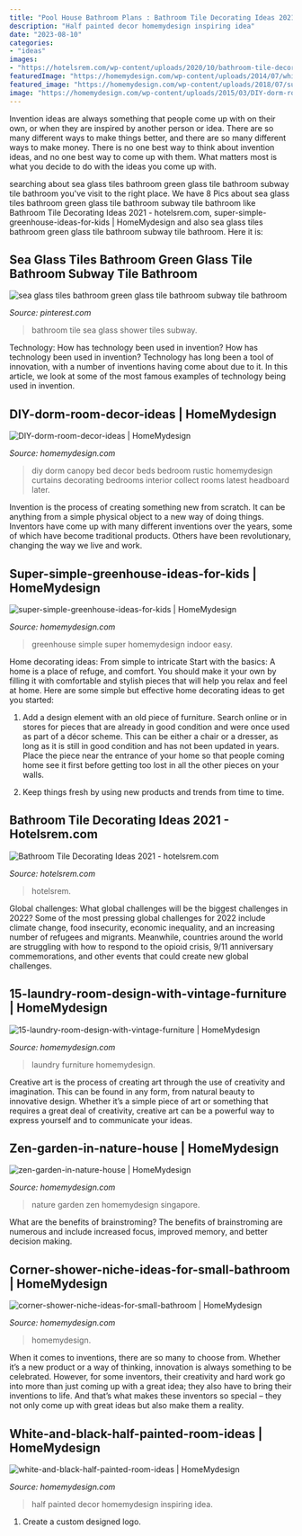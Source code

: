 ```yaml
---
title: "Pool House Bathroom Plans : Bathroom Tile Decorating Ideas 2021"
description: "Half painted decor homemydesign inspiring idea"
date: "2023-08-10"
categories:
- "ideas"
images:
- "https://hotelsrem.com/wp-content/uploads/2020/10/bathroom-tile-decorating-ideas-beautiful-60-great-small-bathroom-ideas-remodel-bathroom-decor-of-bathroom-tile-decorating-ideas.jpg"
featuredImage: "https://homemydesign.com/wp-content/uploads/2014/07/white-and-black-half-painted-room-ideas.jpg"
featured_image: "https://homemydesign.com/wp-content/uploads/2018/07/super-simple-greenhouse-ideas-for-kids.jpg"
image: "https://homemydesign.com/wp-content/uploads/2015/03/DIY-dorm-room-decor-ideas.jpg"
---
```



Invention ideas are always something that people come up with on their own, or when they are inspired by another person or idea. There are so many different ways to make things better, and there are so many different ways to make money. There is no one best way to think about invention ideas, and no one best way to come up with them. What matters most is what you decide to do with the ideas you come up with.

	

		
searching about sea glass tiles bathroom green glass tile bathroom subway tile bathroom you've visit to the right place. We have 8 Pics about sea glass tiles bathroom green glass tile bathroom subway tile bathroom like Bathroom Tile Decorating Ideas 2021 - hotelsrem.com, super-simple-greenhouse-ideas-for-kids | HomeMydesign and also sea glass tiles bathroom green glass tile bathroom subway tile bathroom. Here it is:
		
    
## Sea Glass Tiles Bathroom Green Glass Tile Bathroom Subway Tile Bathroom

<img loading=lazy src="https://i.pinimg.com/736x/36/6b/37/366b3722b752ccb911c0713cdfa5b713.jpg" onerror="this.onerror=null;this.src='https://tse1.mm.bing.net/th?id=OIP.ijiCEsIFDkH7S-skbwoRcAHaLG&amp;pid=15.1';" alt="sea glass tiles bathroom green glass tile bathroom subway tile bathroom">

_Source: pinterest.com_

>bathroom tile sea glass shower tiles subway. 

	

Technology: How has technology been used in invention?
How has technology been used in invention? Technology has long been a tool of innovation, with a number of inventions having come about due to it. In this article, we look at some of the most famous examples of technology being used in invention.

    
## DIY-dorm-room-decor-ideas | HomeMydesign

<img loading=lazy src="https://homemydesign.com/wp-content/uploads/2015/03/DIY-dorm-room-decor-ideas.jpg" onerror="this.onerror=null;this.src='https://tse2.mm.bing.net/th?id=OIP.mgWVm2yfsVedJ5KkyFV-5gHaJ4&amp;pid=15.1';" alt="DIY-dorm-room-decor-ideas | HomeMydesign">

_Source: homemydesign.com_

>diy dorm canopy bed decor beds bedroom rustic homemydesign curtains decorating bedrooms interior collect rooms latest headboard later. 

	

Invention is the process of creating something new from scratch. It can be anything from a simple physical object to a new way of doing things. Inventors have come up with many different inventions over the years, some of which have become traditional products. Others have been revolutionary, changing the way we live and work.

    
## Super-simple-greenhouse-ideas-for-kids | HomeMydesign

<img loading=lazy src="https://homemydesign.com/wp-content/uploads/2018/07/super-simple-greenhouse-ideas-for-kids.jpg" onerror="this.onerror=null;this.src='https://tse4.mm.bing.net/th?id=OIP.S6oFoLGF1oGJWozu3fgk2gHaKg&amp;pid=15.1';" alt="super-simple-greenhouse-ideas-for-kids | HomeMydesign">

_Source: homemydesign.com_

>greenhouse simple super homemydesign indoor easy. 

	

Home decorating ideas: From simple to intricate
Start with the basics: A home is a place of refuge, and comfort. You should make it your own by filling it with comfortable and stylish pieces that will help you relax and feel at home. Here are some simple but effective home decorating ideas to get you started:
1. Add a design element with an old piece of furniture. Search online or in stores for pieces that are already in good condition and were once used as part of a décor scheme. This can be either a chair or a dresser, as long as it is still in good condition and has not been updated in years. Place the piece near the entrance of your home so that people coming home see it first before getting too lost in all the other pieces on your walls.

2. Keep things fresh by using new products and trends from time to time.

    
## Bathroom Tile Decorating Ideas 2021 - Hotelsrem.com

<img loading=lazy src="https://hotelsrem.com/wp-content/uploads/2020/10/bathroom-tile-decorating-ideas-beautiful-60-great-small-bathroom-ideas-remodel-bathroom-decor-of-bathroom-tile-decorating-ideas.jpg" onerror="this.onerror=null;this.src='https://tse1.mm.bing.net/th?id=OIP.1Dj6pfzLi0W9nFxTiJCFigHaLH&amp;pid=15.1';" alt="Bathroom Tile Decorating Ideas 2021 - hotelsrem.com">

_Source: hotelsrem.com_

>hotelsrem. 

	

Global challenges: What global challenges will be the biggest challenges in 2022?
Some of the most pressing global challenges for 2022 include climate change, food insecurity, economic inequality, and an increasing number of refugees and migrants. Meanwhile, countries around the world are struggling with how to respond to the opioid crisis, 9/11 anniversary commemorations, and other events that could create new global challenges.

    
## 15-laundry-room-design-with-vintage-furniture | HomeMydesign

<img loading=lazy src="https://homemydesign.com/wp-content/uploads/2013/02/15-laundry-room-design-with-vintage-furniture.jpg" onerror="this.onerror=null;this.src='https://tse2.mm.bing.net/th?id=OIP.2GiR4-DKOs-y2HNhh3JhigHaK7&amp;pid=15.1';" alt="15-laundry-room-design-with-vintage-furniture | HomeMydesign">

_Source: homemydesign.com_

>laundry furniture homemydesign. 

	

Creative art is the process of creating art through the use of creativity and imagination. This can be found in any form, from natural beauty to innovative design. Whether it’s a simple piece of art or something that requires a great deal of creativity, creative art can be a powerful way to express yourself and to communicate your ideas.

    
## Zen-garden-in-nature-house | HomeMydesign

<img loading=lazy src="https://homemydesign.com/wp-content/uploads/2014/02/zen-garden-in-nature-house.jpeg" onerror="this.onerror=null;this.src='https://tse2.mm.bing.net/th?id=OIP.AYBduDIyZ-HeNDAKcCE8cAHaLH&amp;pid=15.1';" alt="zen-garden-in-nature-house | HomeMydesign">

_Source: homemydesign.com_

>nature garden zen homemydesign singapore. 

	

What are the benefits of brainstroming?
The benefits of brainstroming are numerous and include increased focus, improved memory, and better decision making.

    
## Corner-shower-niche-ideas-for-small-bathroom | HomeMydesign

<img loading=lazy src="https://homemydesign.com/wp-content/uploads/2019/10/corner-shower-niche-ideas-for-small-bathroom.jpg" onerror="this.onerror=null;this.src='https://tse1.mm.bing.net/th?id=OIP.iGmlXk7XMTeja77OllKoMgHaLG&amp;pid=15.1';" alt="corner-shower-niche-ideas-for-small-bathroom | HomeMydesign">

_Source: homemydesign.com_

>homemydesign. 

	

When it comes to inventions, there are so many to choose from. Whether it’s a new product or a way of thinking, innovation is always something to be celebrated. However, for some inventors, their creativity and hard work go into more than just coming up with a great idea; they also have to bring their inventions to life. And that’s what makes these inventors so special – they not only come up with great ideas but also make them a reality.

    
## White-and-black-half-painted-room-ideas | HomeMydesign

<img loading=lazy src="https://homemydesign.com/wp-content/uploads/2014/07/white-and-black-half-painted-room-ideas.jpg" onerror="this.onerror=null;this.src='https://tse1.mm.bing.net/th?id=OIP.zt4DWgszfu2zGkyGymUQ1QHaJB&amp;pid=15.1';" alt="white-and-black-half-painted-room-ideas | HomeMydesign">

_Source: homemydesign.com_

>half painted decor homemydesign inspiring idea. 

	

1. Create a custom designed logo.

